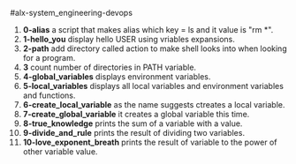 #alx-system_engineering-devops

1. **0-alias** a script that makes alias which key = ls and it value is "rm *".
2. **1-hello_you** display hello USER using vriables expansions.
3. **2-path** add directory called action to make shell looks into when looking for a program.
4. **3** count number of directories in PATH variable.
5. **4-global_variables** displays environment variables.
6. **5-local_variables** displays all local variables and environment variables and functions.
7. **6-create_local_variable** as the name suggests ctreates a local variable.
8. **7-create_global_variable** it creates a global variable this time.
9. **8-true_knowledge** prints the sum of a variable with a value.
10. **9-divide_and_rule** prints the result of dividing two variables.
11. **10-love_exponent_breath** prints the result of variable to the power of other variable value.
